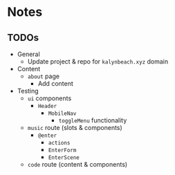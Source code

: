 # Notes

## TODOs

- General
  - Update project & repo for `kalynbeach.xyz` domain
- Content
  - `about` page
    - Add content
- Testing
  - `ui` components
    - `Header`
      - `MobileNav`
        * `toggleMenu` functionality
  - `music` route (slots & components)
    - `@enter`
      - `actions`
      - `EnterForm`
      - `EnterScene`
  - `code` route (content & components)